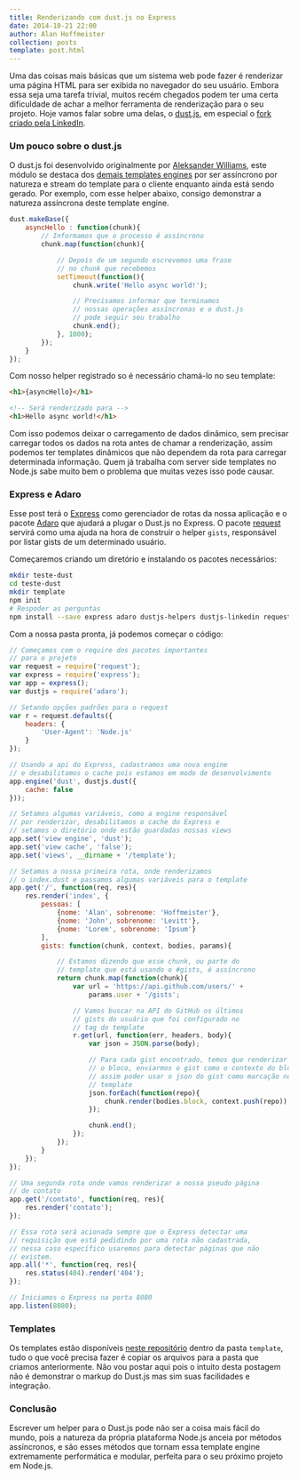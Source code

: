 ```yaml
---
title: Renderizando com dust.js no Express
date: 2014-10-21 22:00
author: Alan Hoffmeister
collection: posts
template: post.html
---
```


Uma das coisas mais básicas que um sistema web pode fazer é renderizar uma
página HTML para ser exibida no navegador do seu usuário. Embora essa seja
uma tarefa trivial, muitos recém chegados podem ter uma certa dificuldade de
achar a melhor ferramenta de renderização para o seu projeto.<!--more--> Hoje
vamos falar sobre uma delas, o [dust.js][0], em especial o
[fork criado pela LinkedIn][1].

### Um pouco sobre o dust.js

O dust.js foi desenvolvido originalmente por [Aleksander Williams][2], este
módulo se destaca dos [demais templates engines][3] por ser assíncrono por
natureza e stream do template para o cliente enquanto ainda está sendo gerado.
Por exemplo, com esse helper abaixo, consigo demonstrar a natureza assíncrona
deste template engine.

```js
dust.makeBase({
    asyncHello : function(chunk){
        // Informamos que o processo é assíncrono
        chunk.map(function(chunk){

            // Depois de um segundo escrevemos uma frase
            // no chunk que recebemos
            setTimeout(function(){
                chunk.write('Hello async world!');

                // Precisamos informar que terminamos
                // nossas operações assíncronas e o dust.js
                // pode seguir seu trabalho
                chunk.end();
            }, 1000);
        });
    }
});
```

Com nosso helper registrado so é necessário chamá-lo no seu template:

```html
<h1>{asyncHello}</h1>

<!-- Será renderizado para -->
<h1>Hello async world!</h1>
```

Com isso podemos deixar o carregamento de dados dinâmico, sem precisar carregar
todos os dados na rota antes de chamar a renderização, assim podemos ter
templates dinâmicos que não dependem da rota para carregar determinada
informação. Quem já trabalha com server side templates no Node.js sabe muito
bem o problema que muitas vezes isso pode causar.

### Express e Adaro

Esse post terá o [Express][4] como gerenciador de rotas da nossa aplicação e o
pacote [Adaro][7] que ajudará a plugar o Dust.js no Express. O pacote
[request][5] servirá como uma ajuda na hora de construir o helper `gists`,
responsável por listar gists de um determinado usuário.

Começaremos criando um diretório e instalando os pacotes necessários:

```bash
mkdir teste-dust
cd teste-dust
mkdir template
npm init
# Respoder as perguntas
npm install --save express adaro dustjs-helpers dustjs-linkedin request
```

Com a nossa pasta pronta, já podemos começar o código:

```javascript
// Começamos com o require dos pacotes importantes
// para o projeto
var request = require('request');
var express = require('express');
var app = express();
var dustjs = require('adaro');

// Setando opções padrões para o request
var r = request.defaults({
    headers: {
        'User-Agent': 'Node.js'
    }
});

// Usando a api do Express, cadastramos uma nova engine
// e desabilitamos o cache pois estamos em modo de desenvolvimento
app.engine('dust', dustjs.dust({
    cache: false
}));

// Setamos algumas variáveis, como a engine responsável
// por renderizar, desabilitamos o cache do Express e
// setamos o diretório onde estão guardadas nossas views
app.set('view engine', 'dust');
app.set('view cache', 'false');
app.set('views', __dirname + '/template');

// Setamos a nossa primeira rota, onde renderizamos
// o index.dust e passamos algumas variáveis para o template
app.get('/', function(req, res){
    res.render('index', {
        pessoas: [
            {nome: 'Alan', sobrenome: 'Hoffmeister'},
            {nome: 'John', sobrenome: 'Levitt'},
            {nome: 'Lorem', sobrenome: 'Ipsum'}
        ],
        gists: function(chunk, context, bodies, params){

            // Estamos dizendo que esse chunk, ou parte do
            // template que está usando o #gists, é assíncrono
            return chunk.map(function(chunk){
                var url = 'https://api.github.com/users/' +
                    params.user + '/gists';

                // Vamos buscar na API do GitHub os últimos
                // gists do usuário que foi configurado no
                // tag do template
                r.get(url, function(err, headers, body){
                    var json = JSON.parse(body);

                    // Para cada gist encontrado, temos que renderizar
                    // o bloco, enviarmos o gist como o contexto do bloco,
                    // assim poder usar o json do gist como marcação no
                    // template
                    json.forEach(function(repo){
                        chunk.render(bodies.block, context.push(repo));
                    });

                    chunk.end();
                });
            });
        }
    });
});

// Uma segunda rota onde vamos renderizar a nossa pseudo página
// de contato
app.get('/contato', function(req, res){
    res.render('contato');
});

// Essa rota será acionada sempre que o Express detectar uma
// requisição que está pedidindo por uma rota não cadastrada,
// nessa caso específico usaremos para detectar páginas que não
// existem.
app.all('*', function(req, res){
    res.status(404).render('404');
});

// Iniciamos o Express na porta 8080
app.listen(8080);
```

### Templates

Os templates estão disponíveis [neste repositório][6] dentro da pasta
`template`, tudo o que você precisa fazer é copiar os arquivos para a pasta que
criamos anteriormente. Não vou postar aqui pois o intuito desta postagem não é
demonstrar o markup do Dust.js mas sim suas facilidades e integração.

### Conclusão

Escrever um helper para o Dust.js pode não ser a coisa mais fácil do mundo,
pois a natureza da própria plataforma Node.js anceia por métodos assíncronos, e
são esses métodos que tornam essa template engine extremamente performática e
modular, perfeita para o seu próximo projeto em Node.js.

[0]: https://linkedin.github.io/dustjs
[1]: http://engineering.linkedin.com/frontend/client-side-templating-throwdown-mustache-handlebars-dustjs-and-more
[2]: https://github.com/akdubya
[3]: http://node-modules.com/search?q=template
[4]: http://expressjs.com
[5]: https://github.com/mikeal/request
[6]: https://github.com/alanhoff/alanhoff.com-dust
[7]: https://github.com/krakenjs/adaro
